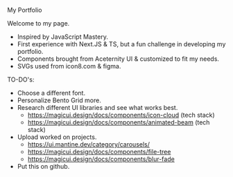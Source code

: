 My Portfolio

Welcome to my page.

- Inspired by JavaScript Mastery.
- First experience with Next.JS & TS, but a fun challenge in developing my portfolio.
- Components brought from Aceternity UI & customized to fit my needs.
- SVGs used from icon8.com & figma.

TO-DO's:

- Choose a different font.
- Personalize Bento Grid more.
- Research different UI libraries and see what works best.
  - https://magicui.design/docs/components/icon-cloud (tech stack)
  - https://magicui.design/docs/components/animated-beam (tech stack)
- Upload worked on projects.
  - https://ui.mantine.dev/category/carousels/
  - https://magicui.design/docs/components/file-tree
  - https://magicui.design/docs/components/blur-fade
- Put this on github.
